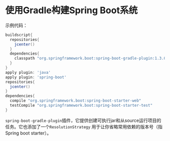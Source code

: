 使用Gradle构建Spring Boot系统
=================================
示例代码：
```gradle
buildscript{
  repositories{
    jcenter()
  }
  dependencies{
    classpath "org.springframework.boot:spring-boot-gradle-plugin:1.3.0.BUILD-SNAPSHOT"
  }
}
apply plugin: 'java'
apply plugin: 'spring-boot'
repositories{
  jcenter()
}
dependencies{
  compile "org.springframework.boot:spring-boot-starter-web"
  testCompile "org.springframework.boot:spring-boot-starter-test"
}
```
`spring-boot-gradle-plugin`插件，它提供创建可执行jar和从source运行项目的任务。它也添加了一个`ResolutionStrategy`
用于让你省略常用依赖的版本号（指Spring boot starter）。
